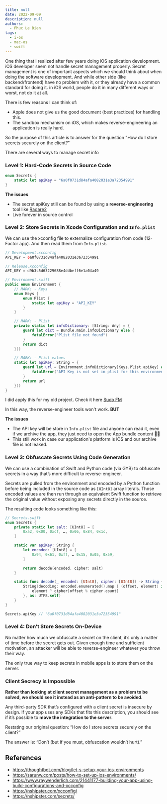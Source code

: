 ```yaml
---
title: null
date: 2022-09-09
description: null
authors:
  - Phuc Le Dien
tags:
  - i-os
  - mac-os
  - swift
---
```


One thing that I realized after few years doing iOS application development. iOS developer seem not handle secret management properly. Secret management is one of important aspects which we should think about when doing the software development. And while other side (like backend/frontend) have no problem with it, or they already have a common standard for doing it. in iOS world, people do it in many different ways or worst, not do it at all.

There is few reasons I can think of:

- Apple does not give us the good document (best practices) for handling this.
- The sandbox mechanism on iOS, which makes reverse-engineering an application is really hard.

So the purpose of this article is to answer for the question "How do I store secrets securely on the client?"

There are several ways to manage secret info

### Level 1: Hard-Code Secrets in Source Code
```swift
enum Secrets {
    static let apiKey = "6a0f0731d84afa4082031e3a72354991"
}
```

**The issues**

- The secret apiKey still can be found by using a **reverse-engineering** tool like [Radare2](https://rada.re/)
- Live forever in source control

### Level 2: Store Secrets in Xcode Configuration and `Info.plist`
We can use the xcconfig file to externalize configuration from code (12-Factor app). And then read them from `Info.plist`.

```swift
// Development.xcconfig
API_KEY = 6a0f0731d84afa4082031e3a72354991

// Release.xcconfig
API_KEY = d9b3c5d63229688e4ddbeff6e1a04a49
```

```swift
// Environment.swift
public enum Environment {
    // MARK: - Keys
    enum Keys {
        enum Plist {
            static let apiKey = "API_KEY"
        }
    }

    // MARK: - Plist
    private static let infoDictionary: [String: Any] = {
        guard let dict = Bundle.main.infoDictionary else {
            fatalError("Plist file not found")
        }
        return dict
    }()

    // MARK: - Plist values
    static let apiKey: String = {
        guard let url = Environment.infoDictionary[Keys.Plist.apiKey] as? String else {
            fatalError("API Key is not set in plist for this environment")
        }
        return url
    }()
}
```

I did apply this for my old project. Check it here [Sudo FM](https://github.com/dwarvesf/sudo-fm-macos)

In this way, the reverse-engineer tools won't work. **BUT**

**The issues**

- The API key will be store in `Info.plist` file and anyone can read it, even if we archive the app, they just need to open the App bundle content 🤦‍♂
- This still work in case our application's platform is iOS and our archive file is not leaked.

### Level 3: Obfuscate Secrets Using Code Generation
We can use a combination of Swift and Python code (via GYB) to obfuscate secrets in a way that’s more difficult to reverse-engineer.

Secrets are pulled from the environment and encoded by a Python function before being included in the source code as `[UInt8]` array literals. Those encoded values are then run through an equivalent Swift function to retrieve the original value without exposing any secrets directly in the source.

The resulting code looks something like this:

```swift
// Secrets.swift
enum Secrets {
    private static let salt: [UInt8] = [
        0xa2, 0x00, 0xcf, …, 0x06, 0x84, 0x1c,
    ]

    static var apiKey: String {
        let encoded: [UInt8] = [
            0x94, 0x61, 0xff, … 0x15, 0x05, 0x59,
        ]

        return decode(encoded, cipher: salt)
    }

    static func decode(_ encoded: [UInt8], cipher: [UInt8]) -> String {
        String(decoding: encoded.enumerated().map { (offset, element) in
            element ^ cipher[offset % cipher.count]
        }, as: UTF8.self)
    }
}

Secrets.apiKey // "6a0f0731d84afa4082031e3a72354991"
```

### Level 4: Don’t Store Secrets On-Device
No matter how much we obfuscate a secret on the client, it’s only a matter of time before the secret gets out. Given enough time and sufficient motivation, an attacker will be able to reverse-engineer whatever you throw their way.

The only true way to keep secrets in mobile apps is to store them on the server.

### Client Secrecy is Impossible
**Rather than looking at client secret management as a problem to be solved, we should see it instead as an anti-pattern to be avoided.**

Any third-party SDK that’s configured with a client secret is insecure by design. If your app uses any SDKs that fits this description, you should see if it’s possible to **move the integration to the server**.

Restating our original question: “How do I store secrets securely on the client?”

The answer is: “Don’t (but if you must, obfuscation wouldn’t hurt).”

## References
- https://thoughtbot.com/blog/let-s-setup-your-ios-environments
- https://sarunw.com/posts/how-to-set-up-ios-environments/
- https://www.raywenderlich.com/21441177-building-your-app-using-build-configurations-and-xcconfig
- https://nshipster.com/xcconfig/
- https://nshipster.com/secrets/

